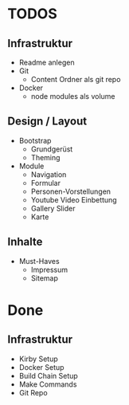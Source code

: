 # TODOS
## Infrastruktur
- Readme anlegen
- Git
  - Content Ordner als git repo
- Docker
  - node modules als volume

## Design / Layout
- Bootstrap
  - Grundgerüst
  - Theming
- Module
  - Navigation
  - Formular
  - Personen-Vorstellungen
  - Youtube Video Einbettung
  - Gallery Slider
  - Karte

## Inhalte
- Must-Haves
  - Impressum
  - Sitemap

# Done
## Infrastruktur
- Kirby Setup
- Docker Setup
- Build Chain Setup
- Make Commands
- Git Repo